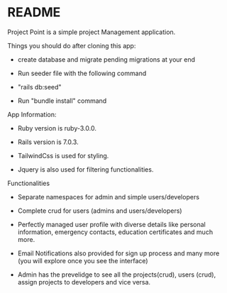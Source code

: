 # README

Project Point is a simple project Management application.

Things you should do after cloning this app:

* create database and migrate pending migrations at your end

* Run seeder file with the following command

* "rails db:seed"

* Run "bundle install" command

App Information:

* Ruby version is ruby-3.0.0.

* Rails version is 7.0.3.

* TailwindCss is used for styling.

* Jquery is also used for filtering functionalities.

 Functionalities

 * Separate namespaces for admin and simple users/developers

 * Complete crud for users (admins and users/developers)

 * Perfectly managed user profile with diverse details like personal information, emergency contacts, education certificates and much more.

 * Email Notifications also provided for sign up process and many more (you will explore once you see the interface)

 * Admin has the prevelidge to see all the projects(crud), users (crud), assign projects to developers and vice versa.